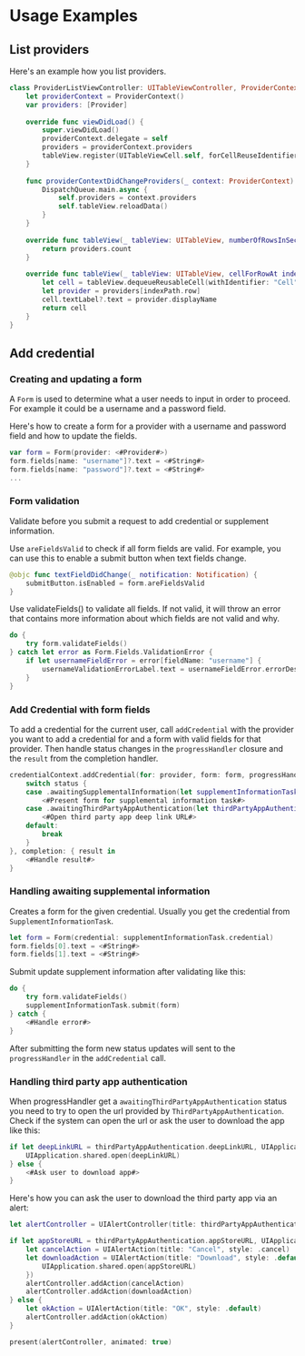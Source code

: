 # Usage Examples

## List providers
Here's an example how you list providers.
```swift
class ProviderListViewController: UITableViewController, ProviderContextDelegate {
    let providerContext = ProviderContext()
    var providers: [Provider]
    
    override func viewDidLoad() {
        super.viewDidLoad()
        providerContext.delegate = self
        providers = providerContext.providers
        tableView.register(UITableViewCell.self, forCellReuseIdentifier: "Cell")
    }
    
    func providerContextDidChangeProviders(_ context: ProviderContext) {
        DispatchQueue.main.async {
            self.providers = context.providers
            self.tableView.reloadData()
        }
    }
    
    override func tableView(_ tableView: UITableView, numberOfRowsInSection section: Int) -> Int {
        return providers.count
    }
    
    override func tableView(_ tableView: UITableView, cellForRowAt indexPath: IndexPath) -> UITableViewCell {
        let cell = tableView.dequeueReusableCell(withIdentifier: "Cell", for: indexPath)
        let provider = providers[indexPath.row]
        cell.textLabel?.text = provider.displayName
        return cell
    }
}
```

## Add credential
### Creating and updating a form
A `Form` is used to determine what a user needs to input in order to proceed. For example it could be a username and a password field.

Here's how to create a form for a provider with a username and password field and how to update the fields.
```swift
var form = Form(provider: <#Provider#>)
form.fields[name: "username"]?.text = <#String#>
form.fields[name: "password"]?.text = <#String#>
...
```

### Form validation
Validate before you submit a request to add credential or supplement information.

Use `areFieldsValid` to check if all form fields are valid. For example, you can use this to enable a submit button when text fields change.
```swift
@objc func textFieldDidChange(_ notification: Notification) {
    submitButton.isEnabled = form.areFieldsValid
}
```

Use validateFields() to validate all fields. If not valid, it will throw an error that contains more information about which fields are not valid and why.

```swift
do {
    try form.validateFields()
} catch let error as Form.Fields.ValidationError {
    if let usernameFieldError = error[fieldName: "username"] {
        usernameValidationErrorLabel.text = usernameFieldError.errorDescription
    }
}
```

### Add Credential with form fields
To add a credential for the current user, call `addCredential` with the provider you want to add a credential for and a form with valid fields for that provider.
Then handle status changes in the `progressHandler`  closure and the `result` from the completion handler. 
```swift
credentialContext.addCredential(for: provider, form: form, progressHandler: { status in
    switch status {
    case .awaitingSupplementalInformation(let supplementInformationTask):
        <#Present form for supplemental information task#>
    case .awaitingThirdPartyAppAuthentication(let thirdPartyAppAuthentication):
        <#Open third party app deep link URL#>
    default:
        break
    }
}, completion: { result in
    <#Handle result#>
}
```

### Handling awaiting supplemental information
Creates a form for the given credential. Usually you get the credential from `SupplementInformationTask`.
```swift
let form = Form(credential: supplementInformationTask.credential)
form.fields[0].text = <#String#>
form.fields[1].text = <#String#>
```

Submit update supplement information after validating like this:
```swift
do {
    try form.validateFields()
    supplementInformationTask.submit(form)
} catch {
    <#Handle error#>
}
```

After submitting the form new status updates will sent to the `progressHandler` in the `addCredential` call.  

### Handling third party app authentication
When progressHandler get a `awaitingThirdPartyAppAuthentication` status you need to try to open the url provided by `ThirdPartyAppAuthentication`. Check if the system can open the url or ask the user to download the app like this:  
```swift
if let deepLinkURL = thirdPartyAppAuthentication.deepLinkURL, UIApplication.shared.canOpenURL(deepLinkURL) {
    UIApplication.shared.open(deepLinkURL)
} else {
    <#Ask user to download app#>
}
```

Here's how you can ask the user to download the third party app via an alert:
```swift
let alertController = UIAlertController(title: thirdPartyAppAuthentication.downloadTitle, message: thirdPartyAppAuthentication.downloadMessage, preferredStyle: .alert)

if let appStoreURL = thirdPartyAppAuthentication.appStoreURL, UIApplication.shared.canOpenURL(appStoreURL) {
    let cancelAction = UIAlertAction(title: "Cancel", style: .cancel)
    let downloadAction = UIAlertAction(title: "Download", style: .default, handler: { _ in
        UIApplication.shared.open(appStoreURL)
    })
    alertController.addAction(cancelAction)
    alertController.addAction(downloadAction)
} else {
    let okAction = UIAlertAction(title: "OK", style: .default)
    alertController.addAction(okAction)
}

present(alertController, animated: true)
```
